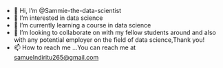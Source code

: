 - 👋 Hi, I’m @Sammie-the-data-scientist
- 👀 I’m interested in data science
- 🌱 I’m currently learning a course in data science
- 💞️ I’m looking to collaborate on with my fellow students around and also with any potential employer on the field of data science,Thank you!
- 📫 How to reach me ...You can reach me at samuelndiritu265@gmail.com

<!---
Sammie-the-data-scientist/Sammie-the-data-scientist is a ✨ special ✨ repository because its `README.md` (this file) appears on your GitHub profile.
You can click the Preview link to take a look at your changes.
--->
